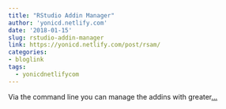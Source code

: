 ```yaml
---
title: "RStudio Addin Manager"
author: 'yonicd.netlify.com'
date: '2018-01-15'
slug: rstudio-addin-manager
link: https://yonicd.netlify.com/post/rsam/
categories:
- bloglink
tags:
  - yonicdnetlifycom
---
```


Via the command line you can manage the addins with greater[... <i class="fas fa-external-link-alt"></i>](https://yonicd.netlify.com/post/rsam/)


